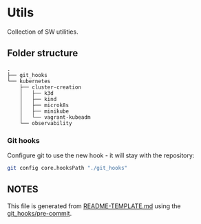 # Utils

Collection of SW utilities.

## Folder structure

```text
.
├── git_hooks
└── kubernetes
    ├── cluster-creation
    │   ├── k3d
    │   ├── kind
    │   ├── microk8s
    │   ├── minikube
    │   └── vagrant-kubeadm
    └── observability
```

### Git hooks

Configure git to use the new hook - it will stay with the repository:

```bash
git config core.hooksPath "./git_hooks"
```

## NOTES

This file is generated from [README-TEMPLATE.md](./README-TEMPLATE.md) using the [git_hooks/pre-commit](./git_hooks/pre-commit).
